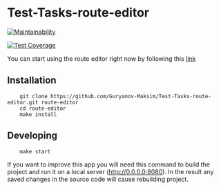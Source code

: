 # Test-Tasks-route-editor

[![Maintainability](https://api.codeclimate.com/v1/badges/2d6376b9d7c5ec4728db/maintainability)](https://codeclimate.com/github/Guryanov-Maksim/Test-Tasks-route-editor/maintainability)

[![Test Coverage](https://api.codeclimate.com/v1/badges/2d6376b9d7c5ec4728db/test_coverage)](https://codeclimate.com/github/Guryanov-Maksim/Test-Tasks-route-editor/test_coverage)

You can start using the route editor right now by following this [link](https://test-tasks-route-editor.vercel.app/)

## Installation
        git clone https://github.com/Guryanov-Maksim/Test-Tasks-route-editor.git route-editor
        cd route-editor
        make install

## Developing
        make start

If you want to improve this app you will need this command to build the project and run it on a local server (http://0.0.0.0:8080). In the result any saved changes in the source code will cause rebuilding project.
